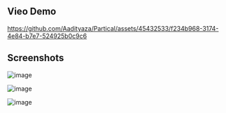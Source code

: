 
## Vieo Demo

https://github.com/Aadityaza/Partical/assets/45432533/f234b968-3174-4e84-b7e7-524925b0c9c6

## Screenshots

![image](https://github.com/Aadityaza/Partical/assets/45432533/4fcd5892-f91a-4681-a89f-3e2f4079f545)

![image](https://github.com/Aadityaza/Partical/assets/45432533/fec84041-67bd-4a2a-ae7e-9904e5bf633f)

![image](https://github.com/Aadityaza/Partical/assets/45432533/30df4c74-5e0b-4383-92e5-19040d805d4e)
